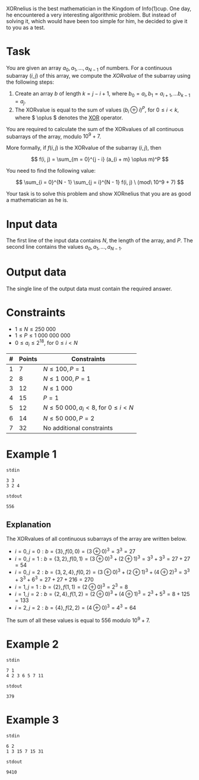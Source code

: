 XORnelius is the best mathematician in the Kingdom of Info(1)cup. One day, he encountered a very interesting algorithmic problem. But instead of solving it, which would have been too simple for him, he decided to give it to you as a test.

# Task

You are given an array $a_0, a_1, \dots , a_{N-1}$ of numbers. For a continuous subarray $(i, j)$ of this array, we compute the _XORvalue_ of the subarray using the following steps:

1. Create an array $b$ of length $k = j - i + 1$, where $b_0 = a_i, b_1 = a_{i+1}, \dots b_{k-1} = a_j$.
2. The XORvalue is equal to the sum of values $(b_i \oplus i)^P$, for $0 \leq i < k$, where $ \oplus $ denotes the [XOR](https://en.wikipedia.org/wiki/Exclusive_or) operator.

You are required to calculate the sum of the XORvalues of all continuous subarrays of the array, modulo $10^9 + 7$.

More formally, if $f(i, j)$ is the XORvalue of the subarray $(i, j)$, then

$$
f(i, j) = \sum_{m = 0}^{j - i} (a_{i + m} \oplus m)^P
$$

You need to find the following value:

$$
\sum_{i = 0}^{N - 1} \sum_{j = i}^{N - 1} f(i, j) \ (mod\ 10^9 + 7)
$$

Your task is to solve this problem and show XORnelius that you are as good a mathematician as he is.

# Input data

The first line of the input data contains $N$, the length of the array, and $P$. The second line contains the values $a_0, a_1, \dots , a_{N-1}$.

# Output data

The single line of the output data must contain the required answer.

# Constraints

* $1 \leq N \leq 250 \ 000$
* $1 \leq P \leq 1 \ 000 \ 000 \ 000$
* $0 \leq a_i \leq 2^{18}$, for $0 \leq i < N$

| # | Points | Constraints            |
| - | ------- | -------------------   |
| 1 | 7       | $N \leq 100, P = 1$   |
| 2 | 8       | $N \leq 1\ 000, P = 1$|
| 3 | 12      | $N \leq 1 \ 000$      |
| 4 | 15      | $P = 1$               |
| 5 | 12      | $N \leq 50 \ 000, a_i < 8$, for $0 \leq i < N$ |
| 6 | 14      | $N \leq 50 \ 000, P = 2$ |
| 7 | 32      | No additional constraints         |

# Example 1

`stdin`
```
3 3
3 2 4
```

`stdout`
```
556
```

## Explanation

The XORvalues of all continuous subarrays of the array are written below.

* $i = 0, j = 0: b = \{3\}, f(0, 0) = (3 \oplus 0)^3 = 3^3 = 27$
* $i = 0, j = 1: b = \{3, 2\}, f(0, 1) = (3 \oplus 0)^3 + (2 \oplus 1)^3 = 3^3 + 3^3 = 27 + 27 = 54$
* $i = 0, j = 2: b = \{3, 2, 4\}, f(0, 2) = (3 \oplus 0)^3 + (2 \oplus 1)^3 + (4 \oplus 2)^3 = 3^3 + 3^3 + 6^3 = 27 + 27 + 216 = 270$
* $i = 1, j = 1: b = \{2\}, f(1, 1) = (2 \oplus 0)^3 = 2^3 = 8$
* $i = 1, j = 2: b = \{2, 4\}, f(1, 2) = (2 \oplus 0)^3 + (4 \oplus 1)^3 = 2^3 + 5^3 = 8 + 125 = 133$
* $i = 2, j = 2: b = \{4\}, f(2, 2) = (4 \oplus 0)^3 = 4^3 = 64$

The sum of all these values is equal to $556$ modulo $10^9 + 7$.

# Example 2

`stdin`
```
7 1
4 2 3 6 5 7 11
```

`stdout`
```
379
```

# Example 3

`stdin`
```
6 2
1 3 15 7 15 31
```

`stdout`
```
9410
